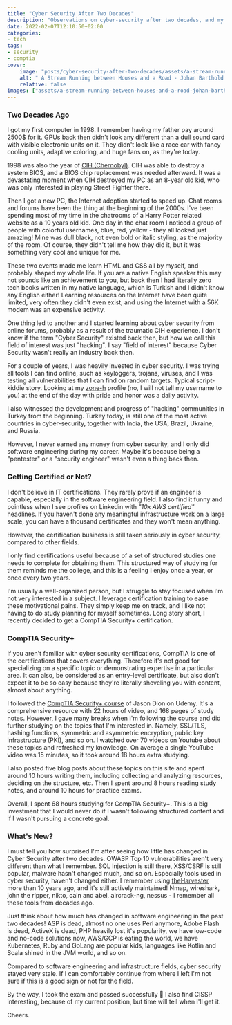 ```yaml
---
title: "Cyber Security After Two Decades"
description: "Observations on cyber-security after two decades, and my CompTIA Security+ impressions."
date: 2022-02-07T12:10:50+02:00
categories:
- tech
tags:
- security
- comptia
cover:
    image: "posts/cyber-security-after-two-decades/assets/a-stream-running-between-houses-and-a-road-johan-barthold-jongkind.jpg"
    alt: " A Stream Running between Houses and a Road - Johan Barthold Jongkind"
    relative: false
images: ["assets/a-stream-running-between-houses-and-a-road-johan-barthold-jongkind.jpg"]
---
```


### Two Decades Ago

I got my first computer in 1998. I remember having my father pay around 2500$ for it. GPUs back then didn't look any
different than a dull sound card with visible electronic units on it. They didn't look like a race car with fancy
cooling units, adaptive coloring, and huge fans on, as they're today.

1998 was also the year of [CIH (Chernobyl)](https://en.wikipedia.org/wiki/CIH_(computer_virus)). CIH was able to destroy
a system BIOS, and a BIOS chip replacement was needed afterward. It was a devastating moment when CIH destroyed my PC
as an 8-year old kid, who was only interested in playing Street Fighter there.

Then I got a new PC, the Internet adoption started to speed up. Chat rooms and forums have been the thing at the
beginning of the 2000s. I've been spending most of my time in the chatrooms of a Harry Potter related website as a 10
years old kid. One day in the chat room I noticed a group of people with colorful usernames, blue, red, yellow - they
all looked just amazing! Mine was dull black, not even bold or italic styling, as the majority of the room. Of course,
they didn't tell me how they did it, but it was something very cool and unique for me.

These two events made me learn HTML and CSS all by myself, and probably shaped my whole life. If you are a native
English speaker this may not sounds like an achievement to you, but back then I had literally zero tech books written
in my native language, which is Turkish and I didn't know any English either! Learning resources on the Internet have
been quite limited, very often they didn't even exist, and using the Internet with a 56K modem was an expensive
activity.

One thing led to another and I started learning about cyber security from online forums, probably as a result of
the traumatic CIH experience. I don't know if the term "Cyber Security" existed back then, but how we call this field
of interest was just "hacking". I say "field of interest" because Cyber Security wasn't really an industry back then.

For a couple of years, I was heavily invested in cyber security. I was trying all tools I can find online, such as
keyloggers, trojans, viruses, and I was testing all vulnerabilities that I can find on random targets. Typical
script-kiddie story. Looking at my [zone-h](https://www.zone-h.org/) profile (no, I will not tell my username to you)
at the end of the day with pride and honor was a daily activity.

I also witnessed the development and progress of "hacking" communities in Turkey from the beginning. Turkey today, is
still one of the most active countries in cyber-security, together with India, the USA, Brazil, Ukraine, and Russia.

However, I never earned any money from cyber security, and I only did software engineering during my career. Maybe it's
because being a "pentester" or a "security engineer" wasn't even a thing back then.

### Getting Certified or Not?

I don't believe in IT certifications. They rarely prove if an engineer is capable, especially in the software
engineering field. I also find it funny and pointless when I see profiles on Linkedin with _"10x AWS certified"_
headlines. If you haven't done any meaningful infrastructure work on a large scale, you can have a thousand certificates
and they won't mean anything.

However, the certification business is still taken seriously in cyber security, compared to other fields.

I only find certifications useful because of a set of structured studies one needs to complete for obtaining them.
This structured way of studying for them reminds me the college, and this is a feeling I enjoy once a year, or once
every two years.

I'm usually a well-organized person, but I struggle to stay focused when I'm not very interested in a subject. I
leverage certification training to ease these motivational pains. They simply keep me on track, and I like not having
to do study planning for myself sometimes. Long story short, I recently decided to get a CompTIA Security+
certification.

### CompTIA Security+

If you aren't familiar with cyber security certifications, CompTIA is one of the certifications that covers everything.
Therefore it's not good for specializing on a specific topic or demonstrating expertise in a particular area. It can
also, be considered as an entry-level certificate, but also don't expect it to be so easy because they're literally
shoveling you with content, almost about anything.

I followed the [CompTIA Security+ course](https://www.udemy.com/course/securityplus/) of Jason Dion on Udemy. It's
a comprehensive resource with 22 hours of video, and 168 pages of study notes. However, I gave many breaks when I'm
following the course and did further studying on the topics that I'm interested in. Namely, SSL/TLS, hashing functions,
symmetric and asymmetric encryption, public key infrastructure (PKI), and so on. I watched over 70 videos on Youtube
about these topics and refreshed my knowledge. On average a single YouTube video was 15 minutes, so it took around 18
hours extra studying.

I also posted five blog posts about these topics on this site and spent around 10 hours writing them, including
collecting and analyzing resources, deciding on the structure, etc. Then I spent around 8 hours reading study notes,
and around 10 hours for practice exams.

Overall, I spent 68 hours studying for CompTIA Security+. This is a big investment that I would never do if I wasn't
following structured content and if I wasn't pursuing a concrete goal.

### What's New?

I must tell you how surprised I'm after seeing how little has changed in Cyber Security after two decades. OWASP Top 10
vulnerabilities aren't very different than what I remember. SQL Injection is still there, XSS/CSRF is still popular,
malware hasn't changed much, and so on. Especially tools used in cyber security, haven't changed either.
I remember using [theHarvester](https://github.com/laramies/theHarvester) more than 10 years ago, and it's still
actively maintained! Nmap, wireshark, john the ripper, nikto, cain and abel, aircrack-ng, nessus - I remember
all these tools from decades ago.

Just think about how much has changed in software engineering in the past two decades! ASP is dead, almost no one uses
Perl anymore, Adobe Flash is dead, ActiveX is dead, PHP heavily lost it's popularity, we have low-code and no-code
solutions now, AWS/GCP is eating the world, we have Kubernetes, Ruby and GoLang are popular kids, languages like Kotlin
and Scala shined in the JVM world, and so on.

Compared to software engineering and infrastructure fields, cyber security stayed very stale. If I can comfortably
continue from where I left I'm not sure if this is a good sign or not for the field.

By the way, I took the exam and passed successfully 🎉 I also find CISSP interesting, because of my current position,
but time will tell when I'll get it.

Cheers.
